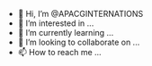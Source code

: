- 👋 Hi, I’m @APACGINTERNATIONS
- 👀 I’m interested in ...
- 🌱 I’m currently learning ...
- 💞️ I’m looking to collaborate on ...
- 📫 How to reach me ...

<!---
APACGINTERNATIONS/APACGINTERNATIONS is a ✨ special ✨ repository because its `README.md` (this file) appears on your GitHub profile.
You can click the Preview link to take a look at your changes.
--->
